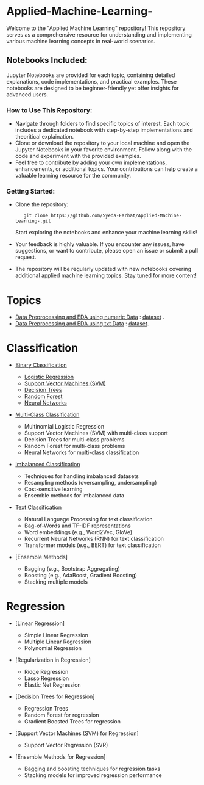 # Applied-Machine-Learning-
Welcome to the "Applied Machine Learning" repository! This repository serves as a comprehensive resource for understanding and implementing various machine learning concepts in real-world scenarios.

## Notebooks Included:
Jupyter Notebooks are provided for each topic, containing detailed explanations, code implementations, and practical examples. These notebooks are designed to be beginner-friendly yet offer insights for advanced users.

### How to Use This Repository:
* Navigate through folders to find specific topics of interest. Each topic includes a dedicated notebook with step-by-step implementations and theoritical explaination.
* Clone or download the repository to your local machine and open the Jupyter Notebooks in your favorite environment. Follow along with the code and experiment with the provided examples.
* Feel free to contribute by adding your own implementations, enhancements, or additional topics. Your contributions can help create a valuable learning resource for the community.
### Getting Started:

* Clone the repository:

         git clone https://github.com/Syeda-Farhat/Applied-Machine-Learning-.git

  Start exploring the notebooks and enhance your machine learning skills!

* Your feedback is highly valuable. If you encounter any issues, have suggestions, or want to contribute, please open an issue or submit a pull request.
* The repository will be regularly updated with new notebooks covering additional applied machine learning topics. Stay tuned for more content!

# Topics 
* [Data Preprocessing and EDA using numeric Data](https://github.com/Syeda-Farhat/Applied-Machine-Learning-/blob/main/Data_Preprocessing_and_EDA_using_numeric_Data.ipynb) :  [dataset](https://www.kaggle.com/code/weddou/uk-traffic-data-patterns-throught-space-time) .
* [Data Preprocessing and EDA using txt Data](https://github.com/Syeda-Farhat/Applied-Machine-Learning-/blob/main/Data_Pre_processing_and_EDA_using_txt_data.ipynb) :  [dataset](https://www.kaggle.com/datasets/abhishek/spooky/data).

# Classification
* [Binary Classification](https://github.com/Syeda-Farhat/Applied-Machine-Learning-/tree/main/Binary%20Classification)
  * [Logistic Regression](https://github.com/Syeda-Farhat/Applied-Machine-Learning-/blob/main/Binary%20Classification/Logistic_Regression.ipynb)
  * [Support Vector Machines (SVM)](https://github.com/Syeda-Farhat/Applied-Machine-Learning-/blob/main/Binary%20Classification/SVM.ipynb)
  * [Decision Trees](https://github.com/Syeda-Farhat/Applied-Machine-Learning-/blob/main/Binary%20Classification/Decision_Trees_binary_classification.ipynb)
  * [Random Forest](https://github.com/Syeda-Farhat/Applied-Machine-Learning-/blob/main/Binary%20Classification/Random_Forest_binary_classification.ipynb)
  * [Neural Networks](https://github.com/Syeda-Farhat/Applied-Machine-Learning-/blob/main/Binary%20Classification/NN_binary_classification.ipynb)

* [Multi-Class Classification](https://github.com/Syeda-Farhat/Applied-Machine-Learning-/tree/main/Multi-Class%20Classification)
  * Multinomial Logistic Regression
  * Support Vector Machines (SVM) with multi-class support
  * Decision Trees for multi-class problems
  * Random Forest for multi-class problems
  * Neural Networks for multi-class classification

* [Imbalanced Classification](https://github.com/Syeda-Farhat/Applied-Machine-Learning-/tree/main/Imbalanced%20Classification)
  * Techniques for handling imbalanced datasets
  * Resampling methods (oversampling, undersampling)
  * Cost-sensitive learning
  * Ensemble methods for imbalanced data

* [Text Classification](https://github.com/Syeda-Farhat/Applied-Machine-Learning-/tree/main/Text%20Classification)
  * Natural Language Processing for text classification
  * Bag-of-Words and TF-IDF representations
  * Word embeddings (e.g., Word2Vec, GloVe)
  * Recurrent Neural Networks (RNN) for text classification
  * Transformer models (e.g., BERT) for text classification

* [Ensemble Methods]
  * Bagging (e.g., Bootstrap Aggregating)
  * Boosting (e.g., AdaBoost, Gradient Boosting)
  * Stacking multiple models

# Regression

* [Linear Regression]
  * Simple Linear Regression
  * Multiple Linear Regression
  * Polynomial Regression

* [Regularization in Regression]
  * Ridge Regression
  * Lasso Regression
  * Elastic Net Regression

* [Decision Trees for Regression]
  * Regression Trees
  * Random Forest for regression
  * Gradient Boosted Trees for regression

* [Support Vector Machines (SVM) for Regression]
  * Support Vector Regression (SVR)
* [Ensemble Methods for Regression]
  * Bagging and boosting techniques for regression tasks
  * Stacking models for improved regression performance

